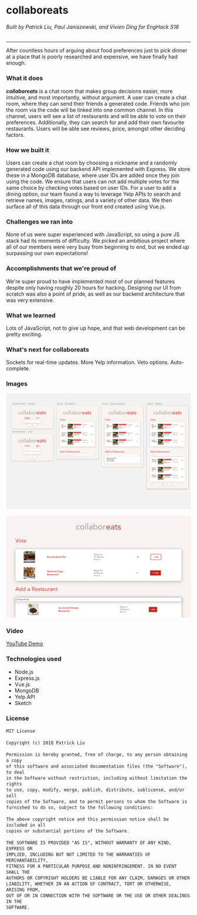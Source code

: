 # collaboreats

###### Built by Patrick Liu, Paul Janiszewski, and Vivien Ding for EngHack S18

---

After countless hours of arguing about food preferences just to pick dinner at a place that is poorly researched and expensive, we have finally had enough.

### What it does
***collaboreats*** is a chat room that makes group decisions easier, more intuitive, and most importantly, without argument. A user can create a chat room, where they can send their friends a generated code. Friends who join the room via the code will be linked into one common channel. In this channel, users will see a list of restaurants and will be able to vote on their preferences. Additionally, they can search for and add their own favourite restaurants. Users will be able see reviews, price, amongst other deciding factors.

### How we built it
Users can create a chat room by choosing a nickname and a randomly generated code using our backend API implemented with Express. We store these in a MongoDB database, where user IDs are added once they join using the code. We ensure that users can not add multiple votes for the same choice by checking votes based on user IDs. For a user to add a dining option, our team found a way to leverage Yelp APIs to search and retrieve names, images, ratings, and a variety of other data. We then surface all of this data through our front end created using Vue.js.

### Challenges we ran into
None of us were super experienced with JavaScript, so using a pure JS stack had its moments of difficulty. We picked an ambitious project where all of our members were very busy from beginning to end, but we ended up surpassing our own expectations!

### Accomplishments that we're proud of
We're super proud to have implemented most of our planned features despite only having roughly 20 hours for hacking. Designing our UI from scratch was also a point of pride, as well as our backend architecture that was very extensive.

### What we learned
Lots of JavaScript, not to give up hope, and that web development can be pretty exciting.

### What's next for collaboreats
Sockets for real-time updates. More Yelp information. Veto options. Auto-complete.

### Images
![Original design made in Sketch](./images/design.png)

![Screenshot of our first version](./images/screenshot.png)

### Video

[YouTube Demo](https://youtu.be/O5JcfpIHFmE)

### Technologies used
 - Node.js
 - Express.js
 - Vue.js
 - MongoDB
 - Yelp API
 - Sketch

### License
```
MIT License

Copyright (c) 2018 Patrick Liu

Permission is hereby granted, free of charge, to any person obtaining a copy
of this software and associated documentation files (the "Software"), to deal
in the Software without restriction, including without limitation the rights
to use, copy, modify, merge, publish, distribute, sublicense, and/or sell
copies of the Software, and to permit persons to whom the Software is
furnished to do so, subject to the following conditions:

The above copyright notice and this permission notice shall be included in all
copies or substantial portions of the Software.

THE SOFTWARE IS PROVIDED "AS IS", WITHOUT WARRANTY OF ANY KIND, EXPRESS OR
IMPLIED, INCLUDING BUT NOT LIMITED TO THE WARRANTIES OF MERCHANTABILITY,
FITNESS FOR A PARTICULAR PURPOSE AND NONINFRINGEMENT. IN NO EVENT SHALL THE
AUTHORS OR COPYRIGHT HOLDERS BE LIABLE FOR ANY CLAIM, DAMAGES OR OTHER
LIABILITY, WHETHER IN AN ACTION OF CONTRACT, TORT OR OTHERWISE, ARISING FROM,
OUT OF OR IN CONNECTION WITH THE SOFTWARE OR THE USE OR OTHER DEALINGS IN THE
SOFTWARE.
```